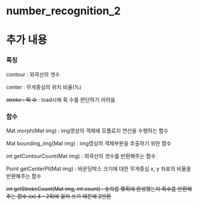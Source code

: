 # number_recognition_2
 
# 추가 내용

### 특징
contour : 외곽선의 갯수

center : 무게중심의 위치 비율(%)

~~stroke : 획 수~~ : load시에 획 수를 판단하기 어려움

### 함수
Mat morph(Mat img) : img영상의 객체에 모폴로지 연산을 수행하는 함수

Mat bounding_img(Mat img) : img영상의 객체부분을 추출하기 위한 함수

int getContourCount(Mat img) : 외곽선의 갯수를 반환해주는 함수

Point getCenterPt(Mat img) : 바운딩박스 크기에 대한 무게중심 x, y 좌표의 비율을 반환해주는 함수

~~int getStrokeCount(Mat img, int count) : 숫자를 몇획에 완성했는지 획수를 반환해주는 함수  ex) 4 - 2획에 걸쳐 쓰기 때문에 2반환~~
